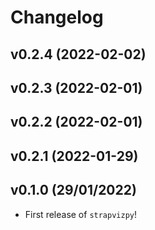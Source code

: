 # Changelog

<!--next-version-placeholder-->

## v0.2.4 (2022-02-02)


## v0.2.3 (2022-02-01)


## v0.2.2 (2022-02-01)


## v0.2.1 (2022-01-29)



## v0.1.0 (29/01/2022)

- First release of `strapvizpy`!